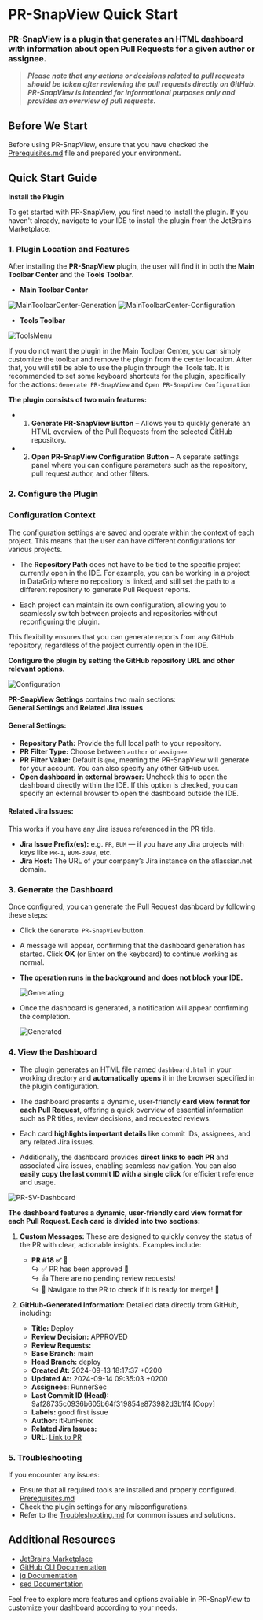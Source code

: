 # PR-SnapView Quick Start

### PR-SnapView is a plugin that generates an HTML dashboard with information about **open** Pull Requests for a given author or assignee.

> **_Please note that any actions or decisions related to pull requests should be taken after reviewing the pull requests directly on GitHub._**
> **_PR-SnapView is intended for informational purposes only and provides an overview of pull requests._**

## Before We Start

Before using PR-SnapView, ensure that you have checked the [Prerequisites.md](/Users/piotr.zadora/AquaProjects/PR-SnapView-plugin/Prerequisites.md) file and prepared your environment.

## Quick Start Guide

  **Install the Plugin**

   To get started with PR-SnapView, you first need to install the plugin. If you haven't already, navigate to your IDE to install the plugin from the JetBrains Marketplace.

### 1.  **Plugin Location and Features**

After installing the **PR-SnapView** plugin, the user will find it in both the **Main Toolbar Center** and the **Tools Toolbar**. 

- **Main Toolbar Center**

![MainToolbarCenter-Generation](images/PR-SV-MainToolbarCenter-Generate.png)
![MainToolbarCenter-Configuration](images/PR-SV-MainToolbarCenter-Configuration.png)

- **Tools Toolbar**

![ToolsMenu](images/PR-SV-ToolsMenu.png)

If you do not want the plugin in the Main Toolbar Center, you can simply customize the toolbar and remove the plugin from the center location.
After that, you will still be able to use the plugin through the Tools tab.
It is recommended to set some keyboard shortcuts for the plugin, specifically for the actions: `Generate PR-SnapView` and `Open PR-SnapView Configuration`

**The plugin consists of two main features:**

- 1. **Generate PR-SnapView Button** – Allows you to quickly generate an HTML overview of the Pull Requests from the selected GitHub repository.

- 2. **Open PR-SnapView Configuration Button** – A separate settings panel where you can configure parameters such as the repository, pull request author, and other filters.


### 2. **Configure the Plugin**

### Configuration Context

The configuration settings are saved and operate within the context of each project. This means that the user can have different configurations for various projects.

- The **Repository Path** does not have to be tied to the specific project currently open in the IDE. For example, you can be working in a project in DataGrip where no repository is linked, and still set the path to a different repository to generate Pull Request reports.

- Each project can maintain its own configuration, allowing you to seamlessly switch between projects and repositories without reconfiguring the plugin.

This flexibility ensures that you can generate reports from any GitHub repository, regardless of the project currently open in the IDE.

**Configure the plugin by setting the GitHub repository URL and other relevant options.**

![Configuration](images/PR-SV-configurationRepo.png)

**PR-SnapView Settings** contains two main sections:  
**General Settings** and **Related Jira Issues**

#### General Settings:
- **Repository Path:** Provide the full local path to your repository.
- **PR Filter Type:** Choose between `author` or `assignee`.
- **PR Filter Value:** Default is `@me`, meaning the PR-SnapView will generate for your account. You can also specify any other GitHub user.
- **Open dashboard in external browser:** Uncheck this to open the dashboard directly within the IDE. If this option is checked, you can specify an external browser to open the dashboard outside the IDE.

#### Related Jira Issues:
This works if you have any Jira issues referenced in the PR title.
- **Jira Issue Prefix(es):** e.g. `PR`, `BUM` — if you have any Jira projects with keys like `PR-1`, `BUM-3098`, etc.
- **Jira Host:** The URL of your company’s Jira instance on the atlassian.net domain.


### 3. **Generate the Dashboard**

Once configured, you can generate the Pull Request dashboard by following these steps:

- Click the `Generate PR-SnapView` button.
- A message will appear, confirming that the dashboard generation has started. Click **OK** (or Enter on the keyboard) to continue working as normal. 
- **The operation runs in the background and does not block your IDE.**

  ![Generating](images/Generating.png)

- Once the dashboard is generated, a notification will appear confirming the completion.

  ![Generated](images/Generated.png)



### 4. **View the Dashboard**

- The plugin generates an HTML file named `dashboard.html` in your working directory and **automatically opens** it in the browser specified in the plugin configuration.

- The dashboard presents a dynamic, user-friendly **card view format for each Pull Request**, offering a quick overview of essential information such as PR titles, review decisions, and requested reviews. 

- Each card **highlights important details** like commit IDs, assignees, and any related Jira issues.

- Additionally, the dashboard provides **direct links to each PR** and associated Jira issues, enabling seamless navigation. You can also **easily copy the last commit ID with a single click** for efficient reference and usage.

![PR-SV-Dashboard](images/PR-SnapView-Dashboard.png)



**The dashboard features a dynamic, user-friendly card view format for each Pull Request. Each card is divided into two sections:**

1. **Custom Messages:** These are designed to quickly convey the status of the PR with clear, actionable insights. Examples include:
   - **PR #18 ✅ 🤝**  
     ↪ ✅ PR has been approved 🚀  
     ↪ 👍 There are no pending review requests!  
     ↪ 🔗 Navigate to the PR to check if it is ready for merge! 🎉

2. **GitHub-Generated Information:** Detailed data directly from GitHub, including:
   - **Title:** Deploy
   - **Review Decision:** APPROVED
   - **Review Requests:**
   - **Base Branch:** main
   - **Head Branch:** deploy
   - **Created At:** 2024-09-13 18:17:37 +0200
   - **Updated At:** 2024-09-14 09:35:03 +0200
   - **Assignees:** RunnerSec
   - **Last Commit ID (Head):** 9af28735c0936b605b64f319854e873982d3b1f4 [Copy]
   - **Labels:** good first issue
   - **Author:** itRunFenix
   - **Related Jira Issues:**
   - **URL:** [Link to PR](https://github.com/gh-runners/gh-pr-plugin/pull/18)


### 5. **Troubleshooting**

   If you encounter any issues:
   - Ensure that all required tools are installed and properly configured. [Prerequisites.md](/Users/piotr.zadora/AquaProjects/PR-SnapView-plugin/Prerequisites.md)
   - Check the plugin settings for any misconfigurations.
   - Refer to the [Troubleshooting.md](/Users/piotr.zadora/AquaProjects/PR-SnapView-plugin/Troubleshooting.md) for common issues and solutions.

## Additional Resources

- [JetBrains Marketplace](https://plugins.jetbrains.com/)
- [GitHub CLI Documentation](https://cli.github.com/)
- [jq Documentation](https://stedolan.github.io/jq/)
- [sed Documentation](https://www.gnu.org/software/sed/manual/sed.html)

Feel free to explore more features and options available in PR-SnapView to customize your dashboard according to your needs.
